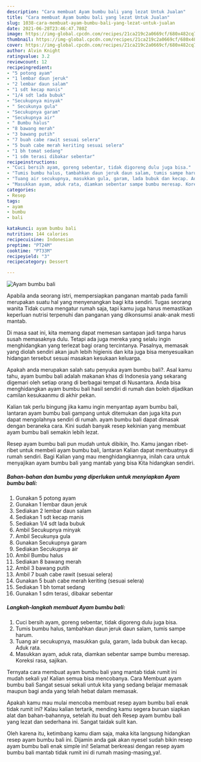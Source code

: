 ```yaml
---
description: "Cara membuat Ayam bumbu bali yang lezat Untuk Jualan"
title: "Cara membuat Ayam bumbu bali yang lezat Untuk Jualan"
slug: 1038-cara-membuat-ayam-bumbu-bali-yang-lezat-untuk-jualan
date: 2021-06-28T23:46:47.780Z
image: https://img-global.cpcdn.com/recipes/21ca219c2a0669cf/680x482cq70/ayam-bumbu-bali-foto-resep-utama.jpg
thumbnail: https://img-global.cpcdn.com/recipes/21ca219c2a0669cf/680x482cq70/ayam-bumbu-bali-foto-resep-utama.jpg
cover: https://img-global.cpcdn.com/recipes/21ca219c2a0669cf/680x482cq70/ayam-bumbu-bali-foto-resep-utama.jpg
author: Alvin Knight
ratingvalue: 3.2
reviewcount: 12
recipeingredient:
- "5 potong ayam"
- "1 lembar daun jeruk"
- "2 lembar daun salam"
- "1 sdt kecap manis"
- "1/4 sdt lada bubuk"
- "Secukupnya minyak"
- " Secukunya gula"
- "Secukupnya garam"
- "Secukupnya air"
- " Bumbu halus"
- "8 bawang merah"
- "3 bawang putih"
- "7 buah cabe rawit sesuai selera"
- "5 buah cabe merah keriting sesuai selera"
- "1 bh tomat sedang"
- "1 sdm terasi dibakar sebentar"
recipeinstructions:
- "Cuci bersih ayam, goreng sebentar, tidak digoreng dulu juga bisa."
- "Tumis bumbu halus, tambahkan daun jeruk daun salam, tumis sampe harum."
- "Tuang air secukupnya, masukkan gula, garam, lada bubuk dan kecap. Aduk rata."
- "Masukkan ayam, aduk rata, diamkan sebentar sampe bumbu meresap. Koreksi rasa, sajikan."
categories:
- Resep
tags:
- ayam
- bumbu
- bali

katakunci: ayam bumbu bali 
nutrition: 144 calories
recipecuisine: Indonesian
preptime: "PT24M"
cooktime: "PT33M"
recipeyield: "3"
recipecategory: Dessert

---
```



![Ayam bumbu bali](https://img-global.cpcdn.com/recipes/21ca219c2a0669cf/680x482cq70/ayam-bumbu-bali-foto-resep-utama.jpg)

Apabila anda seorang istri, mempersiapkan panganan mantab pada famili merupakan suatu hal yang menyenangkan bagi kita sendiri. Tugas seorang  wanita Tidak cuma mengatur rumah saja, tapi kamu juga harus memastikan keperluan nutrisi terpenuhi dan panganan yang dikonsumsi anak-anak mesti mantab.

Di masa  saat ini, kita memang dapat memesan santapan jadi tanpa harus susah memasaknya dulu. Tetapi ada juga mereka yang selalu ingin menghidangkan yang terlezat bagi orang tercintanya. Pasalnya, memasak yang diolah sendiri akan jauh lebih higienis dan kita juga bisa menyesuaikan hidangan tersebut sesuai masakan kesukaan keluarga. 



Apakah anda merupakan salah satu penyuka ayam bumbu bali?. Asal kamu tahu, ayam bumbu bali adalah makanan khas di Indonesia yang sekarang digemari oleh setiap orang di berbagai tempat di Nusantara. Anda bisa menghidangkan ayam bumbu bali hasil sendiri di rumah dan boleh dijadikan camilan kesukaanmu di akhir pekan.

Kalian tak perlu bingung jika kamu ingin menyantap ayam bumbu bali, lantaran ayam bumbu bali gampang untuk ditemukan dan juga kita pun dapat mengolahnya sendiri di rumah. ayam bumbu bali dapat dimasak dengan beraneka cara. Kini sudah banyak resep kekinian yang membuat ayam bumbu bali semakin lebih lezat.

Resep ayam bumbu bali pun mudah untuk dibikin, lho. Kamu jangan ribet-ribet untuk membeli ayam bumbu bali, lantaran Kalian dapat membuatnya di rumah sendiri. Bagi Kalian yang mau menghidangkannya, inilah cara untuk menyajikan ayam bumbu bali yang mantab yang bisa Kita hidangkan sendiri.

<!--inarticleads1-->

##### Bahan-bahan dan bumbu yang diperlukan untuk menyiapkan Ayam bumbu bali:

1. Gunakan 5 potong ayam
1. Gunakan 1 lembar daun jeruk
1. Sediakan 2 lembar daun salam
1. Sediakan 1 sdt kecap manis
1. Sediakan 1/4 sdt lada bubuk
1. Ambil Secukupnya minyak
1. Ambil  Secukunya gula
1. Gunakan Secukupnya garam
1. Sediakan Secukupnya air
1. Ambil  Bumbu halus
1. Sediakan 8 bawang merah
1. Ambil 3 bawang putih
1. Ambil 7 buah cabe rawit (sesuai selera)
1. Gunakan 5 buah cabe merah keriting (sesuai selera)
1. Sediakan 1 bh tomat sedang
1. Gunakan 1 sdm terasi, dibakar sebentar




<!--inarticleads2-->

##### Langkah-langkah membuat Ayam bumbu bali:

1. Cuci bersih ayam, goreng sebentar, tidak digoreng dulu juga bisa.
1. Tumis bumbu halus, tambahkan daun jeruk daun salam, tumis sampe harum.
1. Tuang air secukupnya, masukkan gula, garam, lada bubuk dan kecap. Aduk rata.
1. Masukkan ayam, aduk rata, diamkan sebentar sampe bumbu meresap. Koreksi rasa, sajikan.




Ternyata cara membuat ayam bumbu bali yang mantab tidak rumit ini mudah sekali ya! Kalian semua bisa mencobanya. Cara Membuat ayam bumbu bali Sangat sesuai sekali untuk kita yang sedang belajar memasak maupun bagi anda yang telah hebat dalam memasak.

Apakah kamu mau mulai mencoba membuat resep ayam bumbu bali enak tidak rumit ini? Kalau kalian tertarik, mending kamu segera buruan siapkan alat dan bahan-bahannya, setelah itu buat deh Resep ayam bumbu bali yang lezat dan sederhana ini. Sangat taidak sulit kan. 

Oleh karena itu, ketimbang kamu diam saja, maka kita langsung hidangkan resep ayam bumbu bali ini. Dijamin anda gak akan nyesel sudah bikin resep ayam bumbu bali enak simple ini! Selamat berkreasi dengan resep ayam bumbu bali mantab tidak rumit ini di rumah masing-masing,ya!.

